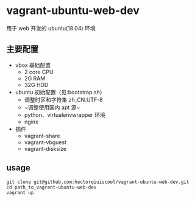 # vagrant-ubuntu-web-dev
用于 web 开发的 ubuntu(18.04) 环境

## 主要配置
- vbox 基础配置
  - 2 core CPU
  - 2G RAM
  - 32G HDD
- ubuntu 初始配置（见:bootstrap.sh）
  - 调整时区和字符集 zh_CN.UTF-8
  - ~调整使用国内 apt 源~
  - python、virtualenvwrapper 环境
  - nginx
- 插件
  - vagrant-share
  - vagrant-vbguest
  - vagrant-disksize

## usage
```
git clone git@github.com:hectorqiuiscool/vagrant-ubuntu-web-dev.git
cd path_to_vagrant-ubuntu-web-dev
vagrant up
```
